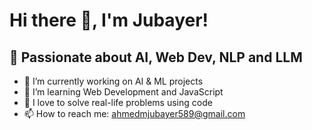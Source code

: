 # Hi there 👋, I'm Jubayer!
## 🚀 Passionate about AI, Web Dev, NLP and LLM
- 🔭 I’m currently working on AI & ML projects
- 🌱 I’m learning Web Development and JavaScript
- 🤖 I love to solve real-life problems using code
- 📫 How to reach me: ahmedmjubayer589@gmail.com


<!--
**Jubayer-75/Jubayer-75** is a ✨ _special_ ✨ repository because its `README.md` (this file) appears on your GitHub profile.

Here are some ideas to get you started:

- 🔭 I’m currently working on ...
- 🌱 I’m currently learning ...
- 👯 I’m looking to collaborate on ...
- 🤔 I’m looking for help with ...
- 💬 Ask me about ...
- 📫 How to reach me: ...
- 😄 Pronouns: ...
- ⚡ Fun fact: ...
-->
